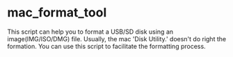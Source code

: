 # mac_format_tool
This script can help you to format a USB/SD disk using an image(IMG/ISO/DMG) file. Usually, the mac 'Disk Utility.' doesn't do right the formation. You can use this script to facilitate the formatting process.
